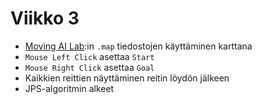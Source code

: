 # Viikko 3

- [Moving AI Lab](https://www.movingai.com/benchmarks/grids.html):in `.map` tiedostojen käyttäminen karttana
- `Mouse Left Click` asettaa `Start`
- `Mouse Right Click` asettaa `Goal`
- Kaikkien reittien näyttäminen reitin löydön jälkeen
- JPS-algoritmin alkeet